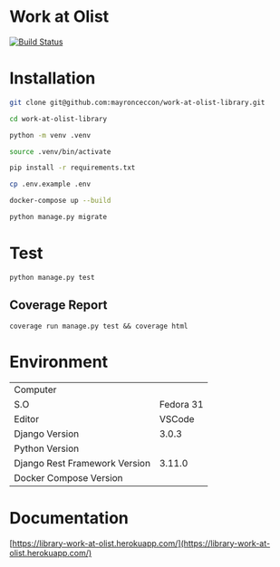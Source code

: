 # Work at Olist

[![Build Status](https://travis-ci.org/mayronceccon/work-at-olist-library.svg?branch=master)](https://travis-ci.org/mayronceccon/work-at-olist-library)

# Installation
```bash
git clone git@github.com:mayronceccon/work-at-olist-library.git

cd work-at-olist-library

python -m venv .venv

source .venv/bin/activate

pip install -r requirements.txt

cp .env.example .env

docker-compose up --build

python manage.py migrate
```

# Test
```
python manage.py test
```

## Coverage Report
```
coverage run manage.py test && coverage html
```

# Environment
|   |   |
|---|---|
Computer||
S.O|Fedora 31|
Editor|VSCode|
Django Version|3.0.3|
Python Version||
Django Rest Framework Version|3.11.0|
Docker Compose Version||

# Documentation

[https://library-work-at-olist.herokuapp.com/](https://library-work-at-olist.herokuapp.com/)
